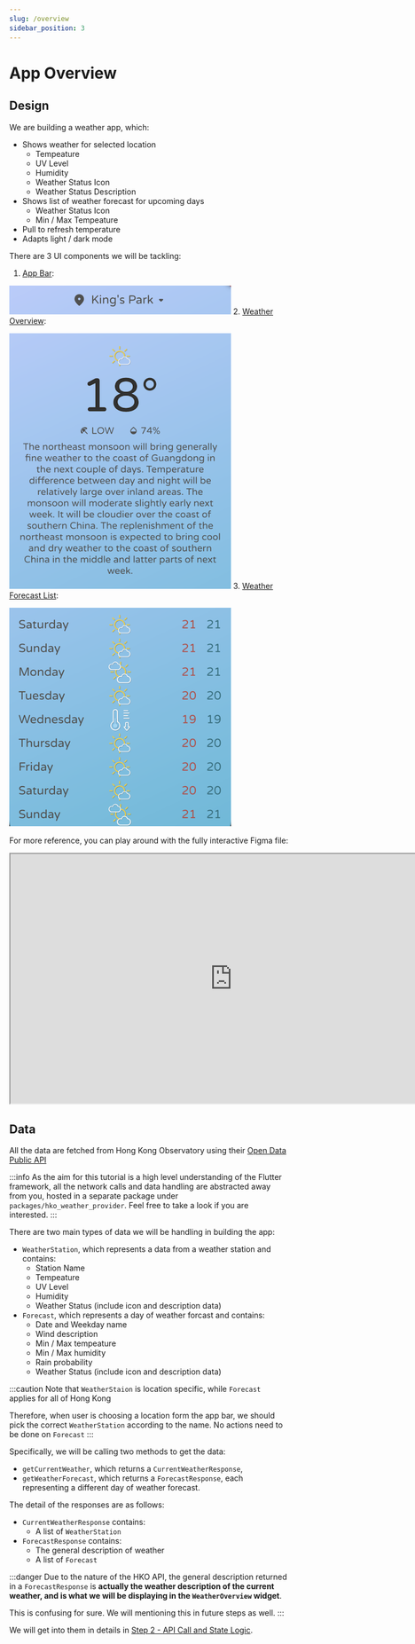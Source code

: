 ```yaml
---
slug: /overview
sidebar_position: 3
---
```


# App Overview

## Design
We are building a weather app, which:
- Shows weather for selected location
  - Tempeature
  - UV Level
  - Humidity
  - Weather Status Icon
  - Weather Status Description
- Shows list of weather forecast for upcoming days
  - Weather Status Icon
  - Min / Max Tempeature
- Pull to refresh temperature
- Adapts light / dark mode

There are 3 UI components we will be tackling:
1. [App Bar](/tutorial/1-widgets/1a-appbar.md):

  ![App Bar](/img/docs/overview/app-bar.png)
2. [Weather Overview](/tutorial/1-widgets/1b-weather-overview.md):

  ![Weather Overview](/img/docs/overview/weather-overview.png)
3. [Weather Forecast List](/tutorial/1-widgets/1c-forecast-list.md):

  ![Weather Forecast List](/img/docs/overview/forecast-list.png)

For more reference, you can play around with the fully interactive Figma file:

<iframe width="800" height="450" src="https://www.figma.com/embed?embed_host=share&url=https%3A%2F%2Fwww.figma.com%2Ffile%2FoTfK4t50rfSdkTwjLRauvn%2FWeather-App-(Flutter-Lunch-and-Learn)%3Fnode-id%3D0%253A1"></iframe>

## Data
All the data are fetched from Hong Kong Observatory using their [Open Data Public API](https://www.hko.gov.hk/en/weatherAPI/doc/files/HKO_Open_Data_API_Documentation.pdf)

:::info
As the aim for this tutorial is a high level understanding of the Flutter framework, all the network calls and data handling are abstracted away from you, hosted in a separate package under `packages/hko_weather_provider`. Feel free to take a look if you are interested.
:::

There are two main types of data we will be handling in building the app:
- `WeatherStation`, which represents a data from a weather station and contains:
  - Station Name
  - Tempeature
  - UV Level
  - Humidity
  - Weather Status (include icon and description data)
- `Forecast`, which represents a day of weather forcast and contains:
  - Date and Weekday name
  - Wind description
  - Min / Max tempeature
  - Min / Max humidity
  - Rain probability
  - Weather Status (include icon and description data)

:::caution
Note that `WeatherStaion` is location specific, while `Forecast` applies for all of Hong Kong

Therefore, when user is choosing a location form the app bar, we should pick the correct `WeatherStation` according to the name. No actions need to be done on `Forecast`
:::

Specifically, we will be calling two methods to get the data:
- `getCurrentWeather`, which returns a `CurrentWeatherResponse`, 
- `getWeatherForecast`, which returns a `ForecastResponse`, each representing a different day of weather forecast.

The detail of the responses are as follows:
- `CurrentWeatherResponse` contains:
  - A list of `WeatherStation`
- `ForecastResponse` contains:
  - The general description of weather
  - A list of `Forecast`

:::danger
Due to the nature of the HKO API, the general description returned in a `ForecastResponse` is **actually the weather description of the current weather, and is what we will be displaying in the `WeatherOverview` widget**.

This is confusing for sure. We will mentioning this in future steps as well.
:::

We will get into them in details in [Step 2 - API Call and State Logic](/tutorial/2-api-call-and-state.md).